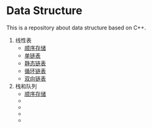 # Data Structure
This is a repository about data structure based on C++.
1. 线性表
   - [顺序存储](https://blog.csdn.net/Revendell/article/details/101628645)<br>
   - [单链表](https://blog.csdn.net/Revendell/article/details/101641479)<br>
   - [静态链表](https://blog.csdn.net/Revendell/article/details/101780444)<br>
   - [循环链表](https://blog.csdn.net/Revendell/article/details/101847545)<br>
   - [双向链表](https://blog.csdn.net/Revendell/article/details/101857528)<br>
2. 栈和队列
   - [顺序存储](https://blog.csdn.net/Revendell/article/details/102216753)<br>
   - []()<br>
   - []()<br>
   - []()<br>
   - []()<br>
